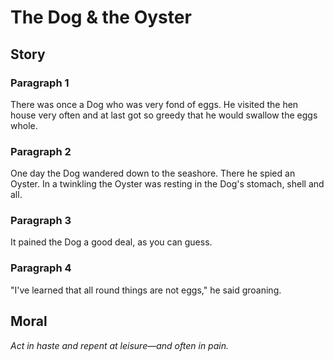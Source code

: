 
# The Dog & the Oyster

## Story


### Paragraph 1

There was once a Dog who was very fond of eggs. He visited the hen house very often and at last got so greedy that he would swallow the eggs whole.



### Paragraph 2

One day the Dog wandered down to the seashore. There he spied an Oyster. In a twinkling the Oyster was resting in the Dog's stomach, shell and all.



### Paragraph 3

It pained the Dog a good deal, as you can guess.



### Paragraph 4

"I've learned that all round things are not eggs," he said groaning.



## Moral

_Act in haste and repent at leisure—and often in pain._

